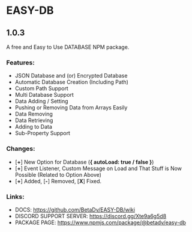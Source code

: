 # EASY-DB
## 1.0.3
A free and Easy to Use DATABASE NPM package.

### Features:
- JSON Database and (or) Encrypted Database
- Automatic Database Creation (Including Path)
- Custom Path Support
- Multi Database Support
- Data Adding / Setting
- Pushing or Removing Data from Arrays Easily
- Data Removing
- Data Retrieving
- Adding to Data
- Sub-Property Support

### Changes:
 - [**+**] New Option for Database (**{ autoLoad: true / false }**)
 - [**+**] Event Listener, Custom Message on Load and That Stuff is Now Possible (Related to Option Above)
 - [**+**] Added, [**-**] Removed, [**X**] Fixed.

### Links:
- DOCS: https://github.com/BetaDv/EASY-DB/wiki
- DISCORD SUPPORT SERVER: https://discord.gg/Xte9a6g5d8
- PACKAGE PAGE: https://www.npmjs.com/package/@betadv/easy-db
